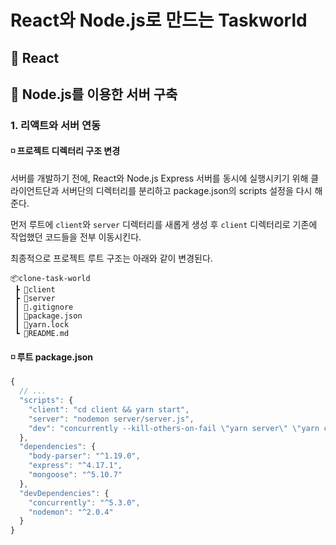 # React와 Node.js로 만드는 Taskworld


## 📌 React 


## 📌 Node.js를 이용한 서버 구축

### 1. 리액트와 서버 연동

#### ◽ 프로젝트 디렉터리 구조 변경
서버를 개발하기 전에, React와 Node.js Express 서버를 동시에 실행시키기 위해 클라이언트단과 서버단의 디렉터리를 분리하고 package.json의 scripts 설정을 다시 해준다.

먼저 루트에 `client`와 `server` 디렉터리를 새롭게 생성 후 `client` 디렉터리로 기존에 작업했던 코드들을 전부 이동시킨다. 

최종적으로 프로젝트 루트 구조는 아래와 같이 변경된다. 

```
📦clone-task-world
 ┣ 📂client
 ┣ 📂server
 ┃ 📜.gitignore
 ┃ 📜package.json
 ┃ 📜yarn.lock
 ┗ 📜README.md
```

#### ◽ 루트 package.json 

```js
{
  // ... 
  "scripts": {
    "client": "cd client && yarn start",
    "server": "nodemon server/server.js",
    "dev": "concurrently --kill-others-on-fail \"yarn server\" \"yarn client\""
  },
  "dependencies": {
    "body-parser": "^1.19.0",
    "express": "^4.17.1",
    "mongoose": "^5.10.7"
  },
  "devDependencies": {
    "concurrently": "^5.3.0",
    "nodemon": "^2.0.4"
  }
}
```
